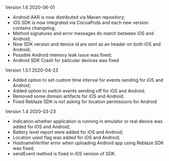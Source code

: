 Version 1.6
2020-06-01

- Android AAR is now distributed via Maven repository;
- iOS SDK is now integrated via CocoaPods and each new version contains changelog;
- Method signatures and error messages do match between iOS and Android;
- Now SDK version and device id are sent as an header on both iOS and Android;
- Possible Android memory leak issue was fixed;
- Android SDK Crash for paticular devices was fixed

Version 1.5.1
2020-04-23

- Added option to set custom time interval for events sending for iOS and Android;
- Added option to switch events sending off for iOS and Android.
- Removed some domain artifacts for iOS and Android.
- Fixed Reblaze SDK is not asking for location permissions for Android

Version 1.4
2020-03-23
 
- Indication whether application is running in emulator or real device was added for iOS and Android;
- Battery level report were added for iOS and Android;
- Location used flag was added for iOS and Android;
- HostnameVerifier error when uploading Android app using Reblaze SDK was fixed;
- sendEvent method is fixed in iOS version of SDK.

